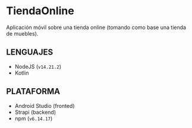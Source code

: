 # TiendaOnline
Aplicación móvil sobre una tienda online (tomando como base una tienda de muebles).

## LENGUAJES
- NodeJS (```v14.21.2```)
- Kotlin

## PLATAFORMA
- Android Studio (fronted)
- Strapi         (backend)
- npm (```v6.14.17```)
